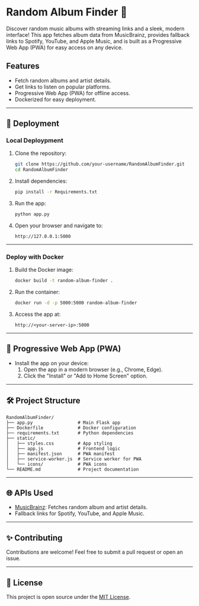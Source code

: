
# Random Album Finder 🎵

Discover random music albums with streaming links and a sleek, modern interface! This app fetches album data from MusicBrainz, provides fallback links to Spotify, YouTube, and Apple Music, and is built as a Progressive Web App (PWA) for easy access on any device.


## Features
- Fetch random albums and artist details.
- Get links to listen on popular platforms.
- Progressive Web App (PWA) for offline access.
- Dockerized for easy deployment.

---

## 🚀 Deployment

### Local Deploypment
1. Clone the repository:
   ```bash
   git clone https://github.com/your-username/RandomAlbumFinder.git
   cd RandomAlbumFinder
   ```

2. Install dependencies:
   ```bash
   pip install -r Requirements.txt
   ```

3. Run the app:
   ```bash
   python app.py
   ```

4. Open your browser and navigate to:
   ```
   http://127.0.0.1:5000
   ```

---

### Deploy with Docker
1. Build the Docker image:
   ```bash
   docker build -t random-album-finder .
   ```

2. Run the container:
   ```bash
   docker run -d -p 5000:5000 random-album-finder
   ```

3. Access the app at:
   ```
   http://<your-server-ip>:5000
   ```

---

## 🌟 Progressive Web App (PWA)

- Install the app on your device:
  1. Open the app in a modern browser (e.g., Chrome, Edge).
  2. Click the "Install" or "Add to Home Screen" option.

---

## 🛠 Project Structure

```
RandomAlbumFinder/
├── app.py                 # Main Flask app
├── Dockerfile             # Docker configuration
├── requirements.txt       # Python dependencies
├── static/
│   ├── styles.css         # App styling
│   ├── app.js             # Frontend logic
│   ├── manifest.json      # PWA manifest
│   ├── service-worker.js  # Service worker for PWA
│   └── icons/             # PWA icons
└── README.md              # Project documentation
```

---

## 🌐 APIs Used
- [MusicBrainz](https://musicbrainz.org): Fetches random album and artist details.
- Fallback links for Spotify, YouTube, and Apple Music.

---

## ✨ Contributing
Contributions are welcome! Feel free to submit a pull request or open an issue.

---

## 📝 License
This project is open source under the [MIT License](LICENSE).
